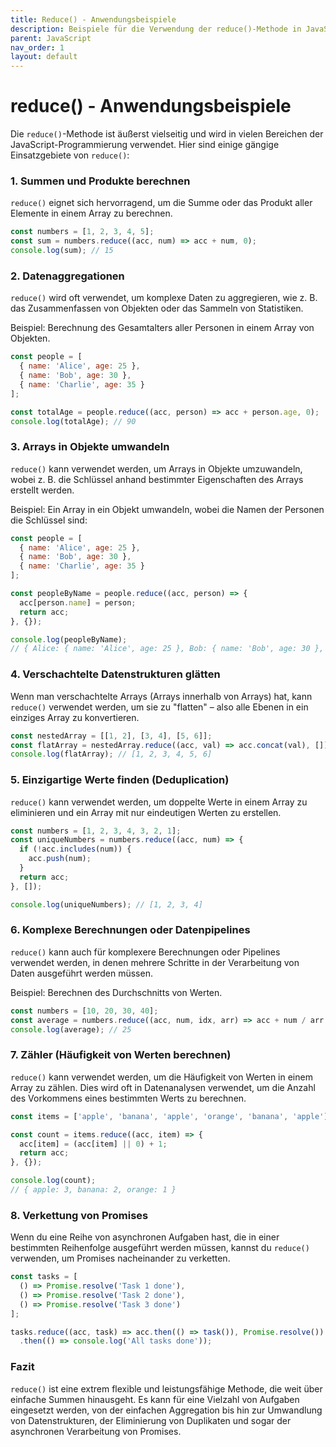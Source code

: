 ```yaml
---
title: Reduce() - Anwendungsbeispiele
description: Beispiele für die Verwendung der reduce()-Methode in JavaScript.
parent: JavaScript
nav_order: 1
layout: default
---
```


# reduce() - Anwendungsbeispiele
Die `reduce()`-Methode ist äußerst vielseitig und wird in vielen Bereichen der JavaScript-Programmierung verwendet. Hier sind einige gängige Einsatzgebiete von `reduce()`:

### 1. **Summen und Produkte berechnen**
`reduce()` eignet sich hervorragend, um die Summe oder das Produkt aller Elemente in einem Array zu berechnen.

```javascript
const numbers = [1, 2, 3, 4, 5];
const sum = numbers.reduce((acc, num) => acc + num, 0);
console.log(sum); // 15
```

### 2. **Datenaggregationen**
`reduce()` wird oft verwendet, um komplexe Daten zu aggregieren, wie z. B. das Zusammenfassen von Objekten oder das Sammeln von Statistiken.

Beispiel: Berechnung des Gesamtalters aller Personen in einem Array von Objekten.

```javascript
const people = [
  { name: 'Alice', age: 25 },
  { name: 'Bob', age: 30 },
  { name: 'Charlie', age: 35 }
];

const totalAge = people.reduce((acc, person) => acc + person.age, 0);
console.log(totalAge); // 90
```

### 3. **Arrays in Objekte umwandeln**
`reduce()` kann verwendet werden, um Arrays in Objekte umzuwandeln, wobei z. B. die Schlüssel anhand bestimmter Eigenschaften des Arrays erstellt werden.

Beispiel: Ein Array in ein Objekt umwandeln, wobei die Namen der Personen die Schlüssel sind:

```javascript
const people = [
  { name: 'Alice', age: 25 },
  { name: 'Bob', age: 30 },
  { name: 'Charlie', age: 35 }
];

const peopleByName = people.reduce((acc, person) => {
  acc[person.name] = person;
  return acc;
}, {});

console.log(peopleByName);
// { Alice: { name: 'Alice', age: 25 }, Bob: { name: 'Bob', age: 30 }, Charlie: { name: 'Charlie', age: 35 } }
```

### 4. **Verschachtelte Datenstrukturen glätten**
Wenn man verschachtelte Arrays (Arrays innerhalb von Arrays) hat, kann `reduce()` verwendet werden, um sie zu "flatten" – also alle Ebenen in ein einziges Array zu konvertieren.

```javascript
const nestedArray = [[1, 2], [3, 4], [5, 6]];
const flatArray = nestedArray.reduce((acc, val) => acc.concat(val), []);
console.log(flatArray); // [1, 2, 3, 4, 5, 6]
```

### 5. **Einzigartige Werte finden (Deduplication)**
`reduce()` kann verwendet werden, um doppelte Werte in einem Array zu eliminieren und ein Array mit nur eindeutigen Werten zu erstellen.

```javascript
const numbers = [1, 2, 3, 4, 3, 2, 1];
const uniqueNumbers = numbers.reduce((acc, num) => {
  if (!acc.includes(num)) {
    acc.push(num);
  }
  return acc;
}, []);

console.log(uniqueNumbers); // [1, 2, 3, 4]
```

### 6. **Komplexe Berechnungen oder Datenpipelines**
`reduce()` kann auch für komplexere Berechnungen oder Pipelines verwendet werden, in denen mehrere Schritte in der Verarbeitung von Daten ausgeführt werden müssen.

Beispiel: Berechnen des Durchschnitts von Werten.

```javascript
const numbers = [10, 20, 30, 40];
const average = numbers.reduce((acc, num, idx, arr) => acc + num / arr.length, 0);
console.log(average); // 25
```

### 7. **Zähler (Häufigkeit von Werten berechnen)**
`reduce()` kann verwendet werden, um die Häufigkeit von Werten in einem Array zu zählen. Dies wird oft in Datenanalysen verwendet, um die Anzahl des Vorkommens eines bestimmten Werts zu berechnen.

```javascript
const items = ['apple', 'banana', 'apple', 'orange', 'banana', 'apple'];

const count = items.reduce((acc, item) => {
  acc[item] = (acc[item] || 0) + 1;
  return acc;
}, {});

console.log(count); 
// { apple: 3, banana: 2, orange: 1 }
```

### 8. **Verkettung von Promises**
Wenn du eine Reihe von asynchronen Aufgaben hast, die in einer bestimmten Reihenfolge ausgeführt werden müssen, kannst du `reduce()` verwenden, um Promises nacheinander zu verketten.

```javascript
const tasks = [
  () => Promise.resolve('Task 1 done'),
  () => Promise.resolve('Task 2 done'),
  () => Promise.resolve('Task 3 done')
];

tasks.reduce((acc, task) => acc.then(() => task()), Promise.resolve())
  .then(() => console.log('All tasks done'));
```

### Fazit

`reduce()` ist eine extrem flexible und leistungsfähige Methode, die weit über einfache Summen hinausgeht. Es kann für eine Vielzahl von Aufgaben eingesetzt werden, von der einfachen Aggregation bis hin zur Umwandlung von Datenstrukturen, der Eliminierung von Duplikaten und sogar der asynchronen Verarbeitung von Promises.